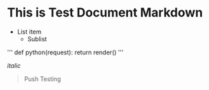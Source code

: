 # This is Test Document Markdown

* List item
  + Sublist

'''
def python(request):
  return render()
'''

*italic*

> Push Testing

